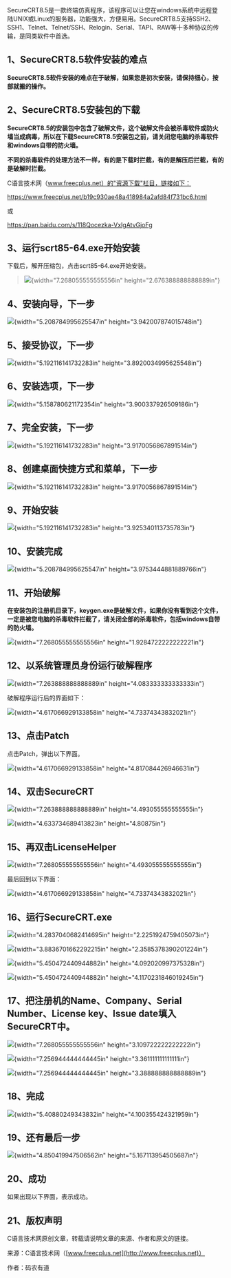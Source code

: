 SecureCRT8.5是一款终端仿真程序，该程序可以让您在windows系统中远程登陆UNIX或Linux的服务器，功能强大，方便易用。SecureCRT8.5支持SSH2、SSH1、Telnet、Telnet/SSH、Relogin、Serial、TAPI、RAW等十多种协议的传输，是同类软件中首选。

## 1、SecureCRT8.5软件安装的难点

**SecureCRT8.5软件安装的难点在于破解，如果您是初次安装，请保持细心，按部就搬的操作。**

## 2、SecureCRT8.5安装包的下载

**SecureCRT8.5的安装包中包含了破解文件，这个破解文件会被杀毒软件或防火墙当成病毒，所以在下载SecureCRT8.5安装包之前，请关闭您电脑的杀毒软件和windows自带的防火墙。**

**不同的杀毒软件的处理方法不一样，有的是下载时拦截，有的是解压后拦截，有的是破解时拦截。**

C语言技术网（www.freecplus.net）的"资源下载"栏目，链接如下：

<https://www.freecplus.net/b19c930ae48a418984a2afd84f731bc6.html>

或

<https://pan.baidu.com/s/118Qocezka-VxIgAtvGjoFg>

## 3、运行scrt85-64.exe开始安装

下载后，解开压缩包，点击scrt85-64.exe开始安装。

> ![](/images/146/media/image1.png){width="7.268055555555556in"
> height="2.676388888888889in"}

## 4、安装向导，下一步

![](/images/146/media/image2.png){width="5.208784995625547in"
height="3.942007874015748in"}

## 5、接受协议，下一步

![](/images/146/media/image3.png){width="5.192116141732283in"
height="3.8920034995625548in"}

## 6、安装选项，下一步

![](/images/146/media/image4.png){width="5.158780621172354in"
height="3.900337926509186in"}

## 7、完全安装，下一步

![](/images/146/media/image5.png){width="5.192116141732283in"
height="3.9170056867891514in"}

## 8、创建桌面快捷方式和菜单，下一步

![](/images/146/media/image6.png){width="5.192116141732283in"
height="3.9170056867891514in"}

## 9、开始安装

![](/images/146/media/image7.png){width="5.192116141732283in"
height="3.925340113735783in"}

## 10、安装完成

![](/images/146/media/image8.png){width="5.208784995625547in"
height="3.9753444881889766in"}

## 11、开始破解

**在安装包的注册机目录下，keygen.exe是破解文件，如果你没有看到这个文件，一定是被您电脑的杀毒软件拦截了，请关闭全部的杀毒软件，包括windows自带的防火墙。**

![](/images/146/media/image9.png){width="7.268055555555556in"
height="1.9284722222222221in"}

## 12、以系统管理员身份运行破解程序

![](/images/146/media/image10.png){width="7.263888888888889in"
height="4.083333333333333in"}

破解程序运行后的界面如下：

![](/images/146/media/image11.png){width="4.617066929133858in"
height="4.73374343832021in"}

## 13、点击Patch

点击Patch，弹出以下界面。

![](/images/146/media/image12.png){width="4.617066929133858in"
height="4.817084426946631in"}

## 14、双击SecureCRT

![](/images/146/media/image13.png){width="7.263888888888889in"
height="4.493055555555555in"}

![](/images/146/media/image14.png){width="4.633734689413823in"
height="4.80875in"}

## 15、再双击LicenseHelper

![](/images/146/media/image15.png){width="7.268055555555556in"
height="4.493055555555555in"}

最后回到以下界面：

![](/images/146/media/image16.png){width="4.617066929133858in"
height="4.73374343832021in"}

## 16、运行SecureCRT.exe

![](/images/146/media/image17.png){width="4.2837040682414695in"
height="2.2251924759405073in"}

![](/images/146/media/image18.png){width="3.8836701662292215in"
height="2.3585378390201224in"}

![](/images/146/media/image19.png){width="5.450472440944882in"
height="4.092020997375328in"}

![](/images/146/media/image20.png){width="5.450472440944882in"
height="4.1170231846019245in"}

## 17、把注册机的Name、Company、Serial Number、License key、Issue date填入SecureCRT中。

![](/images/146/media/image21.png){width="7.268055555555556in"
height="3.109722222222222in"}

![](/images/146/media/image22.png){width="7.256944444444445in"
height="3.361111111111111in"}

![](/images/146/media/image23.png){width="7.256944444444445in"
height="3.388888888888889in"}

## 18、完成

![](/images/146/media/image24.png){width="5.40880249343832in"
height="4.100355424321959in"}

## 19、还有最后一步

![](/images/146/media/image25.png){width="4.850419947506562in"
height="5.167113954505687in"}

## 20、成功

如果出现以下界面，表示成功。

## 21、版权声明

C语言技术网原创文章，转载请说明文章的来源、作者和原文的链接。

来源：C语言技术网（[www.freecplus.net](http://www.freecplus.net)）

作者：码农有道
